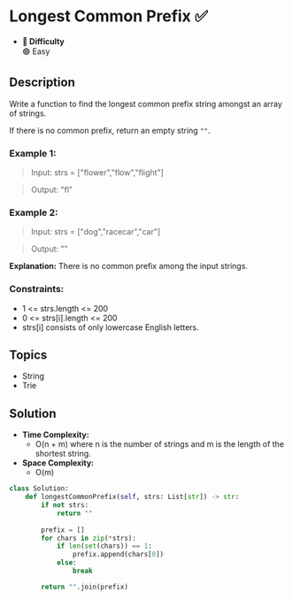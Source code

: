 # Longest Common Prefix ✅
- **📁 Difficulty**  
  🟢 Easy 

## Description

Write a function to find the longest common prefix string amongst an array of strings.

If there is no common prefix, return an empty string `""`.

### Example 1:

> Input: strs = ["flower","flow","flight"]

> Output: "fl"

### Example 2:

> Input: strs = ["dog","racecar","car"]

> Output: ""

**Explanation:** There is no common prefix among the input strings.
 

### Constraints:

- 1 <= strs.length <= 200
- 0 <= strs[i].length <= 200
- strs[i] consists of only lowercase English letters.

## Topics
- String
- Trie

## Solution
- **Time Complexity:** 
  - O(n + m) where n is the number of strings and m is the length of the shortest string.
- **Space Complexity:** 
  - O(m)

```py
class Solution:
    def longestCommonPrefix(self, strs: List[str]) -> str:
        if not strs:
            return ""
        
        prefix = []
        for chars in zip(*strs):
            if len(set(chars)) == 1:
                prefix.append(chars[0])
            else:
                break

        return "".join(prefix)
```